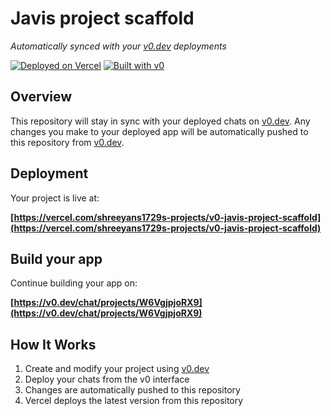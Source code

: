 # Javis project scaffold

*Automatically synced with your [v0.dev](https://v0.dev) deployments*

[![Deployed on Vercel](https://img.shields.io/badge/Deployed%20on-Vercel-black?style=for-the-badge&logo=vercel)](https://vercel.com/shreeyans1729s-projects/v0-javis-project-scaffold)
[![Built with v0](https://img.shields.io/badge/Built%20with-v0.dev-black?style=for-the-badge)](https://v0.dev/chat/projects/W6VgjpjoRX9)

## Overview

This repository will stay in sync with your deployed chats on [v0.dev](https://v0.dev).
Any changes you make to your deployed app will be automatically pushed to this repository from [v0.dev](https://v0.dev).

## Deployment

Your project is live at:

**[https://vercel.com/shreeyans1729s-projects/v0-javis-project-scaffold](https://vercel.com/shreeyans1729s-projects/v0-javis-project-scaffold)**

## Build your app

Continue building your app on:

**[https://v0.dev/chat/projects/W6VgjpjoRX9](https://v0.dev/chat/projects/W6VgjpjoRX9)**

## How It Works

1. Create and modify your project using [v0.dev](https://v0.dev)
2. Deploy your chats from the v0 interface
3. Changes are automatically pushed to this repository
4. Vercel deploys the latest version from this repository